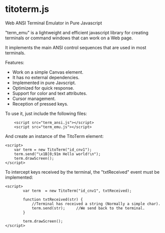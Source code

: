 # titoterm.js
Web ANSI Terminal Emulator in Pure Javascript

"term_emu" is a lightweight and efficient javascript library for creating terminals or command windows that can work on a Web page.

It implements the main ANSI control sequences that are used in most terminals.

Features: 

- Work on a simple Canvas element.
- It has no external dependencies.
- Implemented in pure Javscript.
- Optimized for quick response.
- Support for color and text attributes.
- Cursor management.
- Reception of pressed keys.

To use it, just include the following files:

```
    <script src="term_ansi.js"></script>    
    <script src="term_emu.js"></script>    
``` 

And create an instance of the TitoTerm element:

```
<script>
    var term = new TitoTerm("id_cnv1");
    term.send("\x1B[0;91m Hello world!\n");    
    term.drawScreen();
</script>
```

To intercept keys received by the terminal, the "txtReceived" event must be implemented:

```
<script>
        var term  = new TitoTerm("id_cnv1", txtReceived);

        function txtReceived(str) {
            //Terminal has received a string (Normally a simple char).
            term.send(str);     //We send back to the terminal.
        }

        term.drawScreen();
</script>
```
